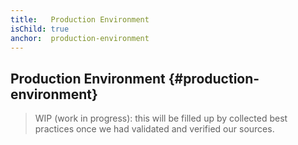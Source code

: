 ```yaml
---
title:   Production Environment
isChild: true
anchor:  production-environment
---
```


## Production Environment {#production-environment}


> WIP (work in progress): this will be filled up by collected best practices once we had validated and verified our sources.